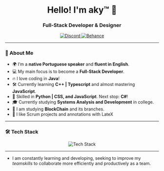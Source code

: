<h1 align="center">Hello! I'm aky™ 🍓</h1>
<h3 align="center">Full-Stack Developer & Designer</h3>

<p align="center">
  <a href="https://discord.com">
    <img src="https://img.shields.io/badge/Discord-7289DA?style=for-the-badge&logo=discord&logoColor=white" alt="Discord">
  </a>
  <a href="https://www.behance.net/akpa">
    <img src="https://img.shields.io/badge/Behance-0054F7?style=for-the-badge&logo=behance&logoColor=white" alt="Behance">
  </a>
</p>

---

### 🚀 About Me  
- 🌍 I’m a **native Portuguese speaker** and **fluent in English**.  
- 💻 My main focus is to become a **Full-Stack Developer**.
- 🔥 I love coding in **Java**!  
- 🛠️ Currently learning **C++ | Typescript** and almost mastering **JavaScript**.  
- 🎨 Skilled in **Python | CSS, and JavaScript**. Next stop: **C#**!  
- 🎓 Currently studying **Systems Analysis and Development** in college.
- 🔰 I am studying **BlockChain** and its branches.
- 🎀 I like Scrum projects and annotations with LateX

---

### 🛠 Tech Stack  
<div align="center">
  <img src="https://skillicons.dev/icons?i=html,css,js,react,java,ts,python,c" alt="Tech Stack" />
</div>

---

- I am constantly learning and developing, seeking to improve my *teamskills* to collaborate more efficiently and productively as a team.
